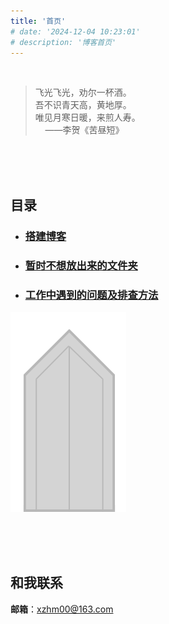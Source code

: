 ```yaml
---
title: '首页'
# date: '2024-12-04 10:23:01'
# description: '博客首页'
---
```


<br>

> 飞光飞光，劝尔一杯酒。<br>
吾不识青天高，黄地厚。<br>
唯见月寒日暖，来煎人寿。<br>
&nbsp;&nbsp;&nbsp;&nbsp;——李贺《苦昼短》


<br><br><br>
## 目录

- ### [搭建博客](./搭建博客/README.md)

- ### [暂时不想放出来的文件夹](./别点了/)

- ### [工作中遇到的问题及排查方法](./工作中遇到的问题及排查方法/)

![Logo](/images/mylogo.png)


<br><br><br>
## 和我联系
**邮箱**：xzhm00@163.com
